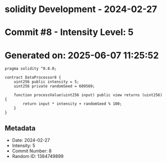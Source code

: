 ﻿# solidity Development - 2024-02-27
# Commit #8 - Intensity Level: 5
# Generated on: 2025-06-07 11:25:52
```solidity
pragma solidity ^0.8.0;

contract DataProcessor8 {
    uint256 public intensity = 5;
    uint256 private randomSeed = 609569;

    function processValue(uint256 input) public view returns (uint256) {
        return input * intensity + randomSeed % 100;
    }
}
```
## Metadata
- Date: 2024-02-27
- Intensity: 5
- Commit Number: 8
- Random ID: 1384749899
